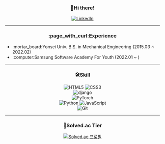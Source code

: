 <h3 align="center">👋Hi there!</h3>

<div align="center">
  
  [![LinkedIn](https://img.shields.io/badge/-LinkedIn-0a66c2?logo=LinkedIn&style=flat-square&link=https://www.linkedin.com/in/seung-jae-han-183255233/)](https://www.linkedin.com/in/seung-jae-han-183255233/)
  
</div>

<hr>
<h3 align="center">:page_with_curl:Experience</h3>

<div>
  
  <ul>
    <li>:mortar_board:Yonsei Univ. B.S. in Mechanical Engineering (2015.03 ~ 2022.02)</li>
    <li>:computer:Samsung Software Academy For Youth (2022.01 ~ )</li>
  </ul>
  
</div>

<hr>

<h3 align="center">🛠Skill</h3>

<div align="center" style="text-align: center">
  
  ![HTML5](https://img.shields.io/badge/-HTML5-e34f26?logo=HTML5&logoColor=white&style=flat-square) ![CSS3](https://img.shields.io/badge/-CSS3-1572b6?logo=CSS3&logoColor=white&style=flat-square)
  <br>
  ![django](https://img.shields.io/badge/-django-092e20?logo=Django&logoColor=white&style=flat-square)
  <br>
  ![PyTorch](https://img.shields.io/badge/-PyTorch-ee4c2c?logo=PyTorch&logoColor=white&style=flat-square)
  <br>
  ![Python](https://img.shields.io/badge/-Python-3776ab?logo=Python&logoColor=white&style=flat-square) ![JavaScript](https://img.shields.io/badge/-JavaScript-f7df1e?logo=JavaScript&logoColor=black&style=flat-square)
  <br>
  ![Git](https://img.shields.io/badge/-Git-f05032?logo=Git&logoColor=white&style=flat-square)
  
</div>

<hr>

<h3 align="center">🏅Solved.ac Tier</h3>

<div align="center" style="text-align:center">
  
  [![Solved.ac 프로필](http://mazassumnida.wtf/api/v2/generate_badge?boj=hanndrednine)](https://solved.ac/hanndrednine)

</div>
